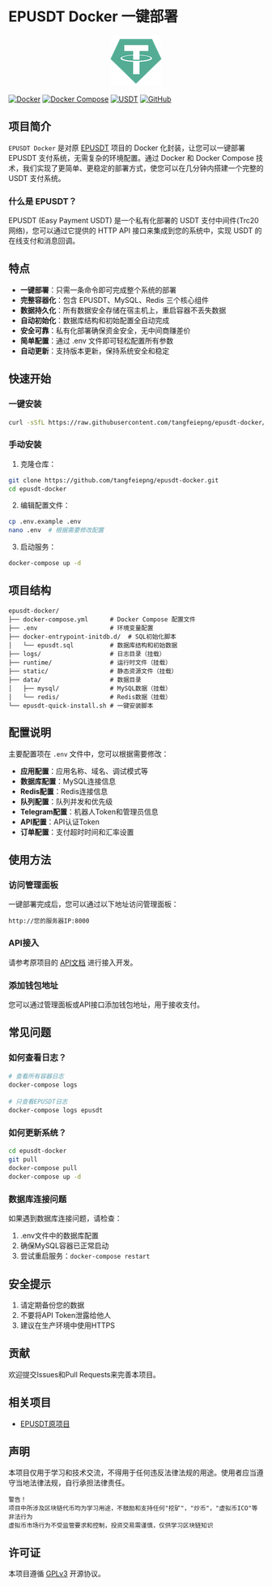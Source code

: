 # EPUSDT Docker 一键部署

<p align="center">
<img src="https://raw.githubusercontent.com/tangfeiepng/epusdt-docker/main/images/usdtlogo.png" alt="EPUSDT Logo">
</p>

[![Docker](https://img.shields.io/badge/Docker-Ready-blue)](https://hub.docker.com/r/tangpengfei/epusdt)
[![Docker Compose](https://img.shields.io/badge/Docker%20Compose-Ready-brightgreen)](https://docs.docker.com/compose/)
[![USDT](https://img.shields.io/badge/USDT-TRC20-green)](https://tron.network/)
[![GitHub](https://img.shields.io/badge/GitHub-tangfeiepng-lightgrey)](https://github.com/tangfeiepng/epusdt-docker)

## 项目简介

`EPUSDT Docker` 是对原 [EPUSDT](https://github.com/assimon/epusdt) 项目的 Docker 化封装，让您可以一键部署 EPUSDT 支付系统，无需复杂的环境配置。通过 Docker 和 Docker Compose 技术，我们实现了更简单、更稳定的部署方式，使您可以在几分钟内搭建一个完整的 USDT 支付系统。

### 什么是 EPUSDT？

EPUSDT (Easy Payment USDT) 是一个私有化部署的 USDT 支付中间件(Trc20网络)，您可以通过它提供的 HTTP API 接口来集成到您的系统中，实现 USDT 的在线支付和消息回调。

## 特点

- **一键部署**：只需一条命令即可完成整个系统的部署
- **完整容器化**：包含 EPUSDT、MySQL、Redis 三个核心组件
- **数据持久化**：所有数据安全存储在宿主机上，重启容器不丢失数据
- **自动初始化**：数据库结构和初始配置全自动完成
- **安全可靠**：私有化部署确保资金安全，无中间商赚差价
- **简单配置**：通过 .env 文件即可轻松配置所有参数
- **自动更新**：支持版本更新，保持系统安全和稳定

## 快速开始

### 一键安装

```bash
curl -sSfL https://raw.githubusercontent.com/tangfeiepng/epusdt-docker/main/quick-install.sh -o quick-install.sh && bash quick-install.sh
```

### 手动安装

1. 克隆仓库：

```bash
git clone https://github.com/tangfeiepng/epusdt-docker.git
cd epusdt-docker
```

2. 编辑配置文件：

```bash
cp .env.example .env
nano .env  # 根据需要修改配置
```

3. 启动服务：

```bash
docker-compose up -d
```

## 项目结构

```
epusdt-docker/
├── docker-compose.yml      # Docker Compose 配置文件
├── .env                    # 环境变量配置
├── docker-entrypoint-initdb.d/  # SQL初始化脚本
│   └── epusdt.sql          # 数据库结构和初始数据
├── logs/                   # 日志目录（挂载）
├── runtime/                # 运行时文件（挂载）
├── static/                 # 静态资源文件（挂载）
├── data/                   # 数据目录
│   ├── mysql/              # MySQL数据（挂载）
│   └── redis/              # Redis数据（挂载）
└── epusdt-quick-install.sh # 一键安装脚本
```

## 配置说明

主要配置项在 `.env` 文件中，您可以根据需要修改：

- **应用配置**：应用名称、域名、调试模式等
- **数据库配置**：MySQL连接信息
- **Redis配置**：Redis连接信息
- **队列配置**：队列并发和优先级
- **Telegram配置**：机器人Token和管理员信息
- **API配置**：API认证Token
- **订单配置**：支付超时时间和汇率设置

## 使用方法

### 访问管理面板

一键部署完成后，您可以通过以下地址访问管理面板：

```
http://您的服务器IP:8000
```

### API接入

请参考原项目的 [API文档](https://github.com/assimon/epusdt/blob/master/wiki/API.md) 进行接入开发。

### 添加钱包地址

您可以通过管理面板或API接口添加钱包地址，用于接收支付。

## 常见问题

### 如何查看日志？

```bash
# 查看所有容器日志
docker-compose logs

# 只查看EPUSDT日志
docker-compose logs epusdt
```

### 如何更新系统？

```bash
cd epusdt-docker
git pull
docker-compose pull
docker-compose up -d
```

### 数据库连接问题

如果遇到数据库连接问题，请检查：
1. .env文件中的数据库配置
2. 确保MySQL容器已正常启动
3. 尝试重启服务：`docker-compose restart`

## 安全提示

1. 请定期备份您的数据
2. 不要将API Token泄露给他人
3. 建议在生产环境中使用HTTPS

## 贡献

欢迎提交Issues和Pull Requests来完善本项目。

## 相关项目

- [EPUSDT原项目](https://github.com/assimon/epusdt)

## 声明

本项目仅用于学习和技术交流，不得用于任何违反法律法规的用途。使用者应当遵守当地法律法规，自行承担法律责任。

```
警告！
项目中所涉及区块链代币均为学习用途，不鼓励和支持任何"挖矿"，"炒币"，"虚拟币ICO"等非法行为
虚拟币市场行为不受监管要求和控制，投资交易需谨慎，仅供学习区块链知识
```

## 许可证

本项目遵循 [GPLv3](https://www.gnu.org/licenses/gpl-3.0.html) 开源协议。